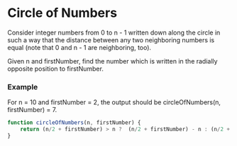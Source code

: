# Circle of Numbers


Consider integer numbers from 0 to n - 1 written down along the circle in such a way that the distance between any two neighboring numbers is equal (note that 0 and n - 1 are neighboring, too).

Given n and firstNumber, find the number which is written in the radially opposite position to firstNumber.

### Example

For n = 10 and firstNumber = 2, the output should be circleOfNumbers(n, firstNumber) = 7.

```javascript
function circleOfNumbers(n, firstNumber) {
    return (n/2 + firstNumber) > n ?  (n/2 + firstNumber) - n : (n/2 + firstNumber) == n ? 0 : (n/2 + firstNumber);
}
```

